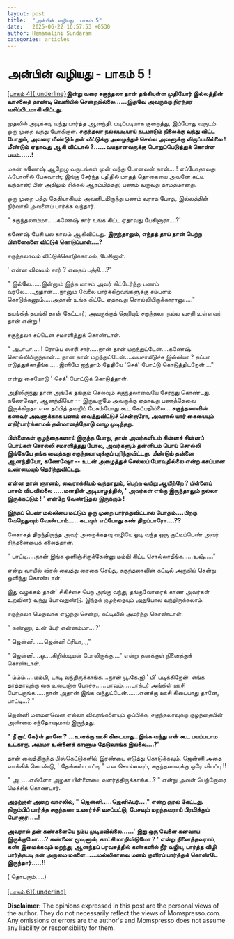 ```yaml
---
layout: post
title:  "அன்பின் வழியது  பாகம் 5"
date:   2025-06-22 16:57:53 +0530
author: Hemamalini Sundaram
categories: articles
---
```


#  அன்பின் வழியது - பாகம் 5 ! 

[[பாகம்
4]{.underline}](https://www.momspresso.com/parenting/aa71bb9e323d44a5b589be0617593389/article/annnpinnn-vllliytu-paakm-4-dgsdmkxcuns3?utm_source=SPA_Generic_Share&utm_medium=Share_Android)**இன்று
வரை சகுந்தலா தான் தங்கியுள்ள முதியோர் இல்லத்தின் வாசலைத் தாண்டி வெளியில்
சென்றதில்லை......இதுவே அவருக்கு நிரந்தர வசிப்பிடமாகி விட்டது.**

முதலில் அடிக்கடி வந்து பார்த்த ஆனந்தி, படிப்படியாக குறைத்து, இப்போது வருடம் ஒரு
முறை வந்து போகிறாள். **சகுந்தலா நல்லபடியாய் நடமாடும் நிலைக்கு வந்து விட்ட போதும்,
அவரை மீண்டும் தன் வீட்டுக்கு அழைத்துச் செல்ல அவளுக்கு விருப்பமில்லை ! மீண்டும் ஏதாவது
ஆகி விட்டால் ?......வயதானவருக்கு பொறுப்பெடுத்துக் கொள்ள பயம்......!**

மகன் கணேஷ் ஆறேழு வருடங்கள் முன் வந்து போனவன் தான்....! எப்போதாவது ஃபோனில் பேசுவான்;
இங்கு சேர்ந்த புதிதில் மாதத் தொகையை அவனே கட்டி வந்தான்; பின் அதிலும் சிக்கல்
ஆரம்பித்தது; பணம் வருவது தாமதமானது.

ஒரு முறை பத்து தேதியாகியும் அவனிடமிருந்து பணம் வராத போது, இல்லத்தின் நிர்வாகி
அவளைப் பார்க்க வந்தார்.

" சகுந்தலாம்மா.....கணேஷ் சார் உங்க கிட்ட ஏதாவது பேசினாரா....?'

கணேஷ் பேசி பல காலம் ஆகிவிட்டது. **இருந்தாலும், எந்தத் தாய் தான் பெற்ற பிள்ளைகளை
விட்டுக் கொடுப்பாள்....?**

சகுந்தலாவும் விட்டுக்கொடுக்காமல், பேசினாள்.

' என்ன விஷயம் சார் ? எதைப் பத்தி....?"

" இல்லே......இன்னும் இந்த மாசம் அவர் கிட்டேர்ந்து பணம் வரலே.....அதான்....நானும் வேலை
பார்க்கிறவங்களுக்கு சம்பளம் கொடுக்கணும்.....அதான் உங்க கிட்டே ஏதாவது
சொல்லியிருக்காரானு....."

தயங்கித் தயங்கி தான் கேட்டார்; அவருக்குத் தெரியும் சகுந்தலா நல்ல வசதி உள்ளவர் தான்
என்று !

சகுந்தலா சட்டென சமாளித்துக் கொண்டாள்.

" அடாடா.....! ரொம்ப ஸாரி சார்.....நான் தான் மறந்துட்டேன்....கணேஷ்
சொல்லியிருந்தான்....நான் தான் மறந்துட்டேன்....வயசாயிடுச்சு இல்லியா ? தப்பா
எடுத்துக்காதீங்க .....இனிமே ஐந்தாம் தேதியே 'செக்' போட்டு கொடுத்திடறேன் ..."

என்று கையோடு ' செக்' போட்டுக் கொடுத்தாள்.

அதிலிருந்து தான் அங்கே தங்கும் செலவும் சகுந்தலாவையே சேர்ந்து கொண்டது. கணேஷோ,
ஆனந்தியோ -- இருவருமே அவருக்கு ஏதாவது பணத்தேவை இருக்கிறதா என தப்பித் தவறிப்
பேசும்போது கூட கேட்பதில்லை....**சகுந்தலாவின் கணவர் அவளுக்காக பணம் வைத்துவிட்டுச்
சென்றாரோ, அவரால் யார் கையையும் எதிர்பார்க்காமல் தன்மானத்தோடு வாழ முடிந்தது.**

**பிள்ளைகள் குழந்தைகளாய் இருந்த போது, தான் அவர்களிடம் சின்னச் சின்னப் பொய்கள் சொல்லி
சமாளித்தது போல, அவர்களும் தன்னிடம் பொய் சொல்லி இங்கேயே தங்க வைத்தது சகுந்தலாவுக்குப்
புரிந்துவிட்டது. மீண்டும் தன்னை ஆனந்தியோ, கணேஷோ -- உடன் அழைத்துச் செல்லப் போவதில்லை
என்ற கசப்பான உண்மையும் தெரிந்துவிட்டது.**

**என்ன தான் ஞானம், வைராக்கியம் வந்தாலும், பெற்ற வயிறு ஆயிற்றே ? பிள்ளைப் பாசம்
விடவில்லை .....மனதின் அடியாழத்தில், ' அவர்கள் எங்கு இருந்தாலும் நல்லா இருக்கட்டும் !
' என்றே வேண்டுதல் இருக்கும் !**

**இந்தப் பெண் மல்லியை மட்டும் ஒரு முறை பார்த்துவிட்டால் போதும்....பிறகு வேறெதுவும்
வேண்டாம்..... கடவுள் எப்போது கண் திறப்பாரோ....??**

லேசாகத் திறந்திருந்த அவர் அறைக்கதவு வழியே ஓடி வந்த ஒரு குட்டிப்பெண் அவர் சிந்தனையைக்
கலைத்தாள்.

" பாட்டி.....நான் இங்க ஒளிஞ்சிருக்கேன்னு மம்மி கிட்ட சொல்லாதீங்க...\...உஷ்....."

என்று வாயில் விரல் வைத்து சைகை செய்து, சகுந்தலாவின் கட்டில் அருகில் சென்று ஒளிந்து
கொண்டாள்.

இது வழக்கம் தான்' சிகிச்சை பெற அங்கு வந்து, தங்குவோரைக் காண அவர்கள் உறவினர் வந்து
போவதுண்டு. இந்தக் குழந்தையும் அதுபோல வந்திருக்கலாம்.

சகுந்தலா மெதுவாக எழுந்து சென்று, கட்டிலில் அமர்ந்து கொண்டாள்.

" கண்ணு, உன் பேர் என்னம்மா....?'

" ஜென்னி......ஜென்னி ப்ரியா,,,,"

" ஜென்னி....ஓ....கிறிஸ்டியன் போலிருக்கு...." என்று தனக்குள் நினைத்துக் கொண்டாள்.

" ம்ம்ம்.....மம்மி, டாடி வந்திருக்காங்க....நான் யூ.கே.ஜி ' பி' படிக்கிறேன். எங்க
தாத்தாவுக்கு கை உடைஞ்சு போச்சு......பாவம்.....டாக்டர் அங்கிள் ஊசி
போடறாங்க......நான் அதான் இங்க வந்துட்டேன்.......எனக்கு ஊசி கிடையாது தானே,
பாட்டி...? "

ஜென்னி மளமளவென எல்லா விவரங்களையும் ஒப்பிக்க, சகுந்தலாவுக்கு குழந்தையின் அண்மை
சந்தோஷமாய் இருந்தது.

**" நீ குட் கேர்ள் தானே ? ...உனக்கு ஊசி கிடையாது..இங்க வந்து என் கூட பயப்படாம
உட்காரு, அம்மா உன்னைக் காணாம தேடுவாங்க இல்லை....?'**

தான் வைத்திருந்த பிஸ்கெட்டுகளில் இரண்டை எடுத்து கொடுக்கவும், ஜென்னி அதை வாங்கிக்
கொண்டு, ' தேங்கஸ் பாட்டி " என சொல்லவும், சகுந்தலாவுக்கு ஒரே வியப்பு !!

" அட....எவ்ளோ அழகா பிள்ளையை வளர்த்திருக்காங்க...? " என்று அவள் பெற்றோரை மெச்சிக்
கொண்டார்.

**அதற்குள் அறை வாசலில், " ஜென்னி.....ஜெனிஃபர்...." என்ற குரல் கேட்டது. திரும்பிப்
பார்த்த சகுந்தலா உணர்ச்சி வசப்பட்டு, பேசவும் மறந்தவராய் பிரமித்துப் போனார்.....!**

**அவரால் தன் கண்களையே நம்ப முடியவில்லை......' இது ஒரு வேளை கனவாய்
இருக்குமோ....? கண்ணை மூடினால், காட்சி மாறிவிடுமோ ? ' என்று நினைத்தவராய், கண்
இமைக்கவும் மறந்து, ஆனந்தப் பரவசத்தில் கண்களில் நீர் வழிய, பார்த்த விழி பார்த்தபடி தன்
அருமை மகளை......மல்லிகாவை மனம் குளிரப் பார்த்துக் கொண்டே இருந்தார்.....!!**

( தொடரும்.....)\
\
[[பாகம்
6]{.underline}](https://tamil.momspresso.com/parenting/aa71bb9e323d44a5b589be0617593389/article/annnpinnn-vllliytu-paakm-6-s0y2apxl5glx?utm_source=PCA_Whatsapp_Share&utm_medium=Share_Android)

**Disclaimer:** The opinions expressed in this post are the personal
views of the author. They do not necessarily reflect the views of
Momspresso.com. Any omissions or errors are the author\'s and Momspresso
does not assume any liability or responsibility for them.
